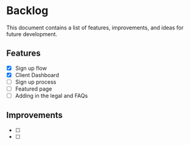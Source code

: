 # Backlog

This document contains a list of features, improvements, and ideas for future development.

## Features

- [x] Sign up flow
- [x] Client Dashboard
- [ ] Sign up process
- [ ] Featured page
- [ ] Adding in the legal and FAQs

## Improvements

- [ ] 
- [ ] 
